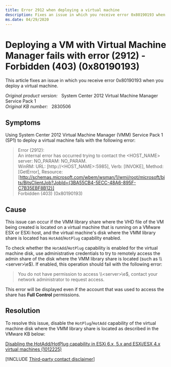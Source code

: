 ```yaml
---
title: Error 2912 when deploying a virtual machine
description: Fixes an issue in which you receive error 0x80190193 when you deploy a virtual machine.
ms.date: 04/29/2020
---
```

# Deploying a VM with Virtual Machine Manager fails with error (2912) - Forbidden (403) (0x80190193)

This article fixes an issue in which you receive error 0x80190193 when you deploy a virtual machine.

_Original product version:_ &nbsp; System Center 2012 Virtual Machine Manager Service Pack 1  
_Original KB number:_ &nbsp; 2830506

## Symptoms

Using System Center 2012 Virtual Machine Manager (VMM) Service Pack 1 (SP1) to deploy a virtual machine fails with the following error:

> Error (2912):  
> An internal error has occurred trying to contact the \<HOST_NAME> server: NO_PARAM: NO_PARAM.  
> WinRM: URL: [http://<HOST_NAME>:5985], Verb: [INVOKE], Method: [GetError], Resource: [http://schemas.microsoft.com/wbem/wsman/1/wmi/root/microsoft/bits/BitsClientJob?JobId={3BA55CB4-5ECC-48A6-895F-C7B35EBF8B12}]  
> Forbidden (403) (0x80190193)

## Cause

This issue can occur if the VMM library share where the VHD file of the VM being created is located on a virtual machine that is running on a VMware ESX or ESXi host, and the virtual machine's disk where the VMM library share is located has `HotAdd`/`HotPlug` capability enabled.

To check whether the `HotAdd`/`HotPlug` capability is enabled for the virtual machine disk, use administrative credentials to try to remotely access the admin share of the disk where the VMM library share is located (such as \\\\\<server>\e$). If enabled, this operation should fail with the following error:

> You do not have permission to access \\\\\<server>\e$, contact your network administrator to request access.

This error will be displayed even if the account that was used to access the share has **Full Control** permissions.

## Resolution

To resolve this issue, disable the `HotPlug`/`HotAdd` capability of the virtual machine disk where the VMM library share is located as described in the VMware KB below:

[Disabling the HotAdd/HotPlug capability in ESXi 6.x, 5.x and ESXi/ESX 4.x virtual machines (1012225)](https://kb.vmware.com/s/article/1012225)

[!INCLUDE [Third-party contact disclaimer](../../includes/third-party-contact-disclaimer.md)]
